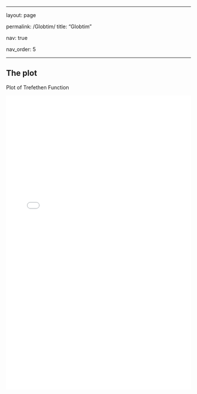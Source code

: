 
---

layout: page

permalink: /Globtim/
title: “Globtim”

nav: true

nav_order: 5


---

## The plot

Plot of Trefethen Function

<iframe src="/assets/plotly/trefethen_function_plot.html" width="100%" height="800px" frameborder="0"></iframe>